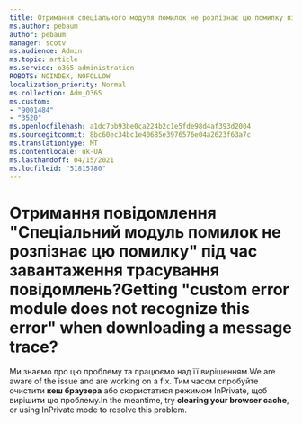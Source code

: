 ```yaml
---
title: Отримання спеціального модуля помилок не розпізнає цю помилку під час завантаження трасування повідомлень?
ms.author: pebaum
author: pebaum
manager: scotv
ms.audience: Admin
ms.topic: article
ms.service: o365-administration
ROBOTS: NOINDEX, NOFOLLOW
localization_priority: Normal
ms.collection: Adm_O365
ms.custom:
- "9001484"
- "3520"
ms.openlocfilehash: a1dc7bb93be0ca224b2c1e5fde98d4af393d2004
ms.sourcegitcommit: 8bc60ec34bc1e40685e3976576e04a2623f63a7c
ms.translationtype: MT
ms.contentlocale: uk-UA
ms.lasthandoff: 04/15/2021
ms.locfileid: "51815780"
---
```

# <a name="getting-custom-error-module-does-not-recognize-this-error-when-downloading-a-message-trace"></a><span data-ttu-id="5707f-102">Отримання повідомлення "Спеціальний модуль помилок не розпізнає цю помилку" під час завантаження трасування повідомлень?</span><span class="sxs-lookup"><span data-stu-id="5707f-102">Getting "custom error module does not recognize this error" when downloading a message trace?</span></span>

<span data-ttu-id="5707f-103">Ми знаємо про цю проблему та працюємо над її вирішенням.</span><span class="sxs-lookup"><span data-stu-id="5707f-103">We are aware of the issue and are working on a fix.</span></span>  <span data-ttu-id="5707f-104">Тим часом спробуйте очистити **кеш браузера** або скористатися режимом InPrivate, щоб вирішити цю проблему.</span><span class="sxs-lookup"><span data-stu-id="5707f-104">In the meantime, try **clearing your browser cache**, or using InPrivate mode to resolve this problem.</span></span>